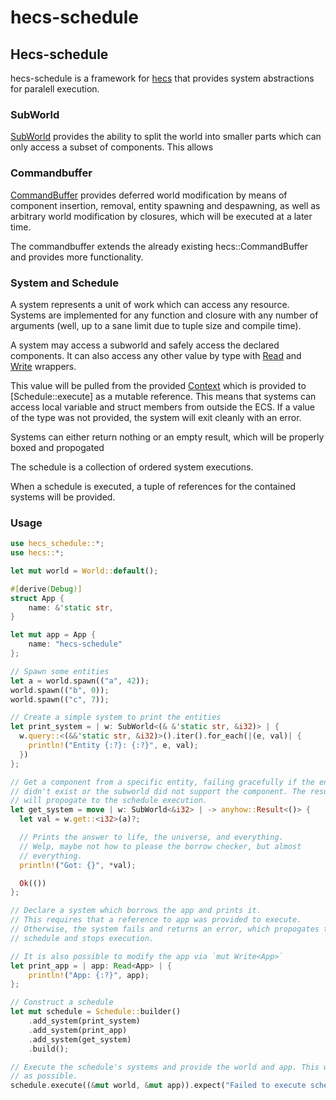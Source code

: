 # hecs-schedule

## Hecs-schedule

hecs-schedule is a framework for [hecs](https://crates.io/crates/hecs) that
provides system abstractions for paralell execution.

### SubWorld

[SubWorld]( crate::SubWorld ) provides the ability to split the world into smaller parts
which can only access a subset of components. This allows

### Commandbuffer

[CommandBuffer]( crate::CommandBuffer ) provides deferred world modification by
means of component insertion, removal, entity spawning and despawning, as well
as arbitrary world modification by closures, which will be executed at a later
time.

The commandbuffer extends the already existing hecs::CommandBuffer and provides
more functionality.

### System and Schedule

A system represents a unit of work which can access any resource. Systems are
implemented for any function and closure with any number of arguments (well, up
to a sane limit due to tuple size and compile time).

A system may access a subworld and safely access the declared components. It can
also access any other value by type with [Read](crate::Read) and [Write](crate::Write) wrappers.

This value will be pulled from the provided [Context](crate::Context) which is
provided to [Schedule::execute] as a mutable reference. This means that systems
can access local variable and struct members from outside the ECS. If a value of
the type was not provided, the system will exit cleanly with an error.

Systems can either return nothing or an empty result, which will be properly
boxed and propogated

The schedule is a collection of ordered system executions.

When a schedule is executed, a tuple of references for the contained systems
will be provided.

### Usage

```rust
use hecs_schedule::*;
use hecs::*;

let mut world = World::default();

#[derive(Debug)]
struct App {
    name: &'static str,
}

let mut app = App {
    name: "hecs-schedule"
};

// Spawn some entities
let a = world.spawn(("a", 42));
world.spawn(("b", 0));
world.spawn(("c", 7));

// Create a simple system to print the entities
let print_system = | w: SubWorld<(& &'static str, &i32)> | {
  w.query::<(&&'static str, &i32)>().iter().for_each(|(e, val)| {
    println!("Entity {:?}: {:?}", e, val);
  })
};

// Get a component from a specific entity, failing gracefully if the entity
// didn't exist or the subworld did not support the component. The result
// will propogate to the schedule execution.
let get_system = move | w: SubWorld<&i32> | -> anyhow::Result<()> {
  let val = w.get::<i32>(a)?;

  // Prints the answer to life, the universe, and everything.
  // Welp, maybe not how to please the borrow checker, but almost
  // everything.
  println!("Got: {}", *val);

  Ok(())
};

// Declare a system which borrows the app and prints it.
// This requires that a reference to app was provided to execute.
// Otherwise, the system fails and returns an error, which propogates to the
// schedule and stops execution.

// It is also possible to modify the app via `mut Write<App>`
let print_app = | app: Read<App> | {
    println!("App: {:?}", app);
};

// Construct a schedule
let mut schedule = Schedule::builder()
    .add_system(print_system)
    .add_system(print_app)
    .add_system(get_system)
    .build();

// Execute the schedule's systems and provide the world and app. This will parallelize as much
// as possible.
schedule.execute((&mut world, &mut app)).expect("Failed to execute schedule");

```
